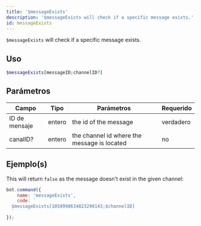 ```yaml
---
title: '$messageExists'
description: '$messageExists will check if a specific message exists.'
id: messageExists
---
```


`$messageExists` will check if a specific message exists.

## Uso

```php
$messageExists[messageID;channelID?]
```

## Parámetros

| Campo         | Tipo   | Parámetros                                  | Requerido |
| ------------- | ------ | ------------------------------------------- | --------- |
| ID de mensaje | entero | the id of the message                       | verdadero |
| canalID?      | entero | the channel id where the message is located | no        |

## Ejemplo(s)

This will return `false` as the message doesn't exist in the given channel:

```javascript
bot.command({
    name: 'messageExists',
    code: `
  $messageExists[1058998634823299143;$channelID]
  `
});
```
